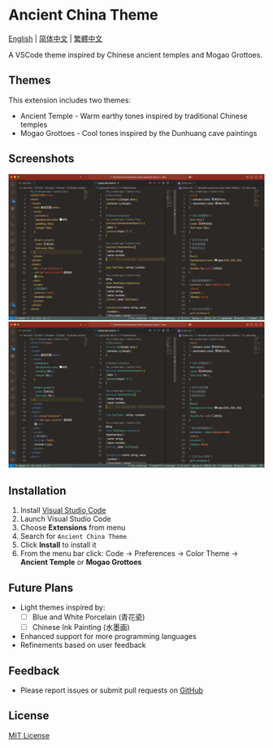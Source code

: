 # Ancient China Theme

[English](README.md) | [简体中文](README.zh-CN.md) | [繁體中文](README.zh-TW.md)

A VSCode theme inspired by Chinese ancient temples and Mogao Grottoes.

## Themes

This extension includes two themes:

- Ancient Temple - Warm earthy tones inspired by traditional Chinese temples
- Mogao Grottoes - Cool tones inspired by the Dunhuang cave paintings

## Screenshots

![Ancient Temple Theme](images/ancient-temple-preview.png)
![Mogao Grottoes Theme](images/mogao-grottoes-preview.png)

## Installation

1. Install [Visual Studio Code](https://code.visualstudio.com/)
2. Launch Visual Studio Code
3. Choose **Extensions** from menu
4. Search for `Ancient China Theme`
5. Click **Install** to install it
6. From the menu bar click: Code → Preferences → Color Theme → **Ancient Temple** or **Mogao Grottoes**

## Future Plans

- Light themes inspired by:
  - [ ] Blue and White Porcelain (青花瓷)
  - [ ] Chinese Ink Painting (水墨画)
- Enhanced support for more programming languages
- Refinements based on user feedback

## Feedback

- Please report issues or submit pull requests on [GitHub](https://github.com/knight174/ancient-china-theme)

## License

[MIT License](LICENSE)
